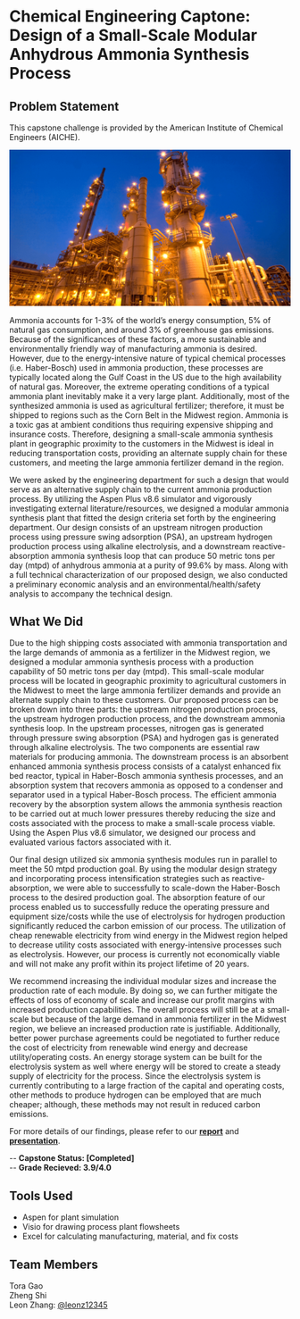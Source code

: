 # Chemical Engineering Captone: Design of a Small-Scale Modular Anhydrous Ammonia Synthesis Process

## Problem Statement

This capstone challenge is provided by the American Institute of Chemical Engineers (AICHE).

![Cover_Pic](https://github.com/leonz12345/ChemE_Captone/blob/main/Cover%20Photo/cheme_capstone_cover.png?raw=true)

Ammonia accounts for 1-3% of the world’s energy consumption, 5% of natural gas
consumption, and around 3% of greenhouse gas emissions. Because of the significances of these
factors, a more sustainable and environmentally friendly way of manufacturing ammonia is desired.
However, due to the energy-intensive nature of typical chemical processes (i.e. Haber-Bosch) used
in ammonia production, these processes are typically located along the Gulf Coast in the US due
to the high availability of natural gas. Moreover, the extreme operating conditions of a typical
ammonia plant inevitably make it a very large plant. Additionally, most of the synthesized
ammonia is used as agricultural fertilizer; therefore, it must be shipped to regions such as the Corn
Belt in the Midwest region. Ammonia is a toxic gas at ambient conditions thus requiring expensive
shipping and insurance costs. Therefore, designing a small-scale ammonia synthesis plant in
geographic proximity to the customers in the Midwest is ideal in reducing transportation costs,
providing an alternate supply chain for these customers, and meeting the large ammonia fertilizer
demand in the region.

We were asked by the engineering department for such a design that would serve as an
alternative supply chain to the current ammonia production process. By utilizing the Aspen Plus
v8.6 simulator and vigorously investigating external literature/resources, we designed a modular
ammonia synthesis plant that fitted the design criteria set forth by the engineering department. Our
design consists of an upstream nitrogen production process using pressure swing adsorption (PSA),
an upstream hydrogen production process using alkaline electrolysis, and a downstream reactive-
absorption ammonia synthesis loop that can produce 50 metric tons per day (mtpd) of anhydrous
ammonia at a purity of 99.6% by mass. Along with a full technical characterization of our proposed
design, we also conducted a preliminary economic analysis and an environmental/health/safety
analysis to accompany the technical design.

## What We Did

Due to the high shipping costs associated with ammonia transportation and the large demands of ammonia as a fertilizer in the Midwest region, we designed a modular ammonia synthesis process with a production capability of 50 metric tons per day (mtpd). This small-scale modular process will be located in geographic proximity to agricultural customers in the Midwest to meet the large ammonia fertilizer demands and provide an alternate supply chain to these customers. Our proposed process can be broken down into three parts: the upstream nitrogen production process, the upstream hydrogen production process, and the downstream ammonia synthesis loop. In the upstream processes, nitrogen gas is generated through pressure swing absorption (PSA) and hydrogen gas is generated through alkaline electrolysis. The two components are essential raw materials for producing ammonia. The downstream process is an absorbent enhanced ammonia synthesis process consists of a catalyst enhanced fix bed reactor, typical in Haber-Bosch ammonia synthesis processes, and an absorption system that recovers ammonia as opposed to a condenser and separator used in a typical Haber-Bosch process. The efficient ammonia recovery by the absorption system allows the ammonia synthesis reaction to be carried out at much lower pressures thereby reducing the size and costs associated with the process to make a small-scale process viable. Using the Aspen Plus v8.6 simulator, we designed our process and evaluated various factors associated with it.

Our final design utilized six ammonia synthesis modules run in parallel to meet the 50 mtpd production goal. By using the modular design strategy and incorporating process intensification strategies such as reactive-absorption, we were able to successfully to scale-down the Haber-Bosch process to the desired production goal. The absorption feature of our process enabled us to successfully reduce the operating pressure and equipment size/costs while the use of electrolysis for hydrogen production significantly reduced the carbon emission of our process. The utilization of cheap renewable electricity from wind energy in the Midwest region helped to decrease utility costs associated with energy-intensive processes such as electrolysis. However, our process is currently not economically viable and will not make any profit within its project lifetime of 20 years.

We recommend increasing the individual modular sizes and increase the production rate of each module. By doing so, we can further mitigate the effects of loss of economy of scale and increase our profit margins with increased production capabilities. The overall process will still be at a small-scale but because of the large demand in ammonia fertilizer in the Midwest region, we believe an increased production rate is justifiable. Additionally, better power purchase agreements could be negotiated to further reduce the cost of electricity from renewable wind energy and decrease utility/operating costs. An energy storage system can be built for the electrolysis system as well where energy will be stored to create a steady supply of electricity for the process. Since the electrolysis system is currently contributing to a large fraction of the capital and operating costs, other methods to produce hydrogen can be employed that are much cheaper; although, these methods may not result in reduced carbon emissions.

For more details of our findings, please refer to our [**report**](https://github.com/leonz12345/ChemE_Captone/blob/main/Final%20Report/Final%20Report.pdf) and [**presentation**](https://github.com/leonz12345/ChemE_Captone/blob/main/Final%20Presentation/Final%20Presentation.pdf).

-- **Capstone Status: [Completed]**  <br />
-- **Grade Recieved: 3.9/4.0**

## Tools Used
- Aspen for plant simulation
- Visio for drawing process plant flowsheets
- Excel for calculating manufacturing, material, and fix costs

## Team Members
Tora Gao   <br />
Zheng Shi   <br />
Leon Zhang: [@leonz12345](https://github.com/leonz12345)   <br />

